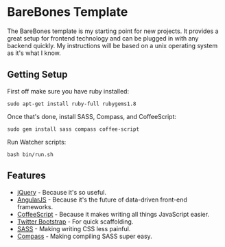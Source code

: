 BareBones Template
==================

The BareBones template is my starting point for new projects. It provides a
great setup for frontend technology and can be plugged in with any backend
quickly. My instructions will be based on a unix operating system as it's what
I know.

Getting Setup
-------------

First off make sure you have ruby installed:

    sudo apt-get install ruby-full rubygems1.8

Once that's done, install SASS, Compass, and CoffeeScript:

    sudo gem install sass compass coffee-script

Run Watcher scripts:

    bash bin/run.sh

Features
--------

* [jQuery](http://jquery.com/) - Because it's so useful.
* [AngularJS](https://angularjs.org/) - Because it's the future of data-driven
  front-end frameworks.
* [CoffeeScript](http://coffeescript.org/) - Because it makes writing all
  things JavaScript easier.
* [Twitter Bootstrap](http://getbootstrap.com) - For quick scaffolding.
* [SASS](http://sass-lang.com/) - Making writing CSS less painful.
* [Compass](http://compass-style.org/) - Making compiling SASS super easy.
